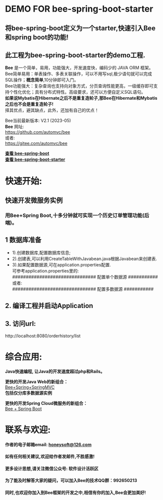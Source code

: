 
DEMO FOR bee-spring-boot-starter
=========
## 将bee-spring-boot定义为一个starter,快速引入Bee和spring boot的功能! 
## 此工程为bee-spring-boot-starter的demo工程. 

**Bee** 是一个简单，易用，功能强大，开发速度快，编码少的 JAVA ORM 框架。  
Bee简单易用：单表操作、多表关联操作，可以不用写sql,极少语句就可以完成SQL操作；**概念简单**,10分钟即可入门。  
Bee功能强大：复杂查询也支持向对象方式，分页查询性能更高，一级缓存即可支持个性化优化；具有分布式特性。高级要求，还可以方便自定义SQL语句。  
**如果说Mybatis在Hibernate之后不是重复造轮子,那Bee在Hibernate和Mybatis之后也不会是重复造轮子!**  
择其优点，避其缺点，此外，还加有自己的优点！   

Bee当前最新版本: V2.1 (2023-05)  
**Bee** 网址:  
https://github.com/automvc/bee  
或者:  
https://gitee.com/automvc/bee  

**[查看 bee-spring-boot](../../../bee-springboot)**  
**[查看 bee-spring-boot-starter](../../../bee-spring-boot-starter)** 

快速开始:
=========	
## 快速开发微服务实例  
### 用Bee+Spring Boot,十多分钟就可实现一个历史订单管理功能(后端)。  
## 1 数据库准备 
*  1).创建数据库,配置数据库信息; 
*  2).创建表,可以利用CreateTableWithJavabean.java根据Javabean来创建表.  
*  3).如果配置数据源,可在application.properties配置.  
可参考application.properties里的:  
############################### 配置单个数据源 ###########  
或者:  
############################### 配置多数据源 ###########  

## 2. 编译工程并启动Application  
## 3. 访问url:  
http://localhost:8080/orderhistory/list 

综合应用:
=========	
**Java快速编程, 让Java的开发速度超过php和Rails。**  

**更快的开发Java Web的新组合：**  
[Bee+Spring+SpringMVC](../../../../aiteasoft/bee-spring-springmvc)  
**包括仅分库多数据源实例**	

**更快的开发Spring Cloud微服务的新组合：**  
[Bee + Spring Boot](../../../bee-springboot)  

联系与欢迎:
=========	
#### 作者的电子邮箱email:    honeysoft@126.com  
#### 如有任何相关建议,欢迎给作者发邮件,不胜感激!  
#### 更多设计思想,请关注微信公众号: 软件设计活跃区  

#### 为了能及时解答大家的疑问，可以加入Bee的技术QQ群：992650213

#### 同时,也欢迎你加入到Bee框架的开发之中,相信有你的加入,Bee会更加美好! 